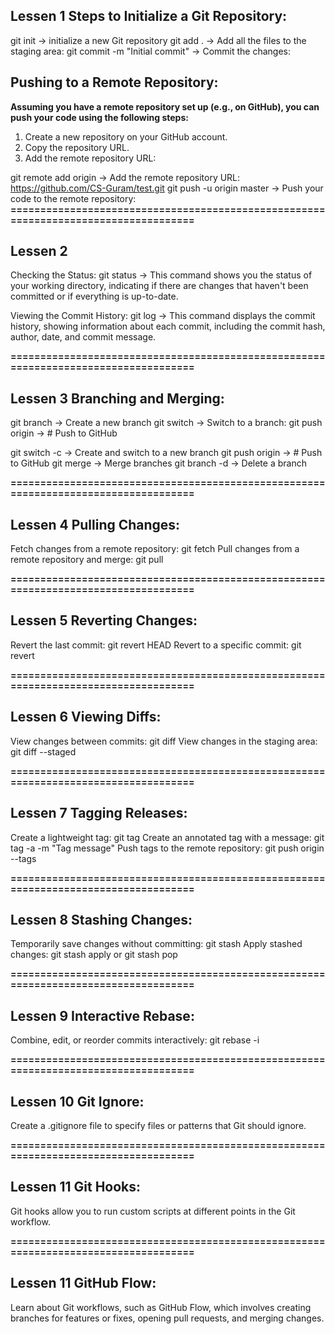 ## Lessen 1 Steps to Initialize a Git Repository:

git init -> initialize a new Git repository
git add . -> Add all the files to the staging area:
git commit -m "Initial commit" -> Commit the changes:

## Pushing to a Remote Repository:

**Assuming you have a remote repository set up (e.g., on GitHub), you can push your code using the following steps:**

1. Create a new repository on your GitHub account.
2. Copy the repository URL.
3. Add the remote repository URL:

git remote add origin <repository-url> -> Add the remote repository URL: https://github.com/CS-Guram/test.git
git push -u origin master -> Push your code to the remote repository:
**====================================================================================**

## Lessen 2

Checking the Status:
git status -> This command shows you the status of your working directory, indicating if there are changes that haven't been committed or if everything is up-to-date.

Viewing the Commit History:
git log -> This command displays the commit history, showing information about each commit, including the commit hash, author, date, and commit message.

**====================================================================================**

## Lessen 3 Branching and Merging:

git branch <branch-name> -> Create a new branch
git switch <branch-name> -> Switch to a branch:
git push origin <branch-name> -> # Push <branch-name> to GitHub

git switch -c <branch-name> -> Create and switch to a new branch
git push origin <branch-name> -> # Push <branch-name> to GitHub
git merge <branch-name> -> Merge branches
git branch -d <branch-name> -> Delete a branch

**====================================================================================**

## Lessen 4 Pulling Changes:

Fetch changes from a remote repository: git fetch
Pull changes from a remote repository and merge: git pull

**====================================================================================**

## Lessen 5 Reverting Changes:

Revert the last commit: git revert HEAD
Revert to a specific commit: git revert <commit-hash>

**====================================================================================**

## Lessen 6 Viewing Diffs:

View changes between commits: git diff <commit1> <commit2>
View changes in the staging area: git diff --staged

**====================================================================================**

## Lessen 7 Tagging Releases:

Create a lightweight tag: git tag <tag-name>
Create an annotated tag with a message: git tag -a <tag-name> -m "Tag message"
Push tags to the remote repository: git push origin --tags

**====================================================================================**

## Lessen 8 Stashing Changes:

Temporarily save changes without committing: git stash
Apply stashed changes: git stash apply or git stash pop

**====================================================================================**

## Lessen 9 Interactive Rebase:

Combine, edit, or reorder commits interactively: git rebase -i <commit-hash>

**====================================================================================**

## Lessen 10 Git Ignore:

Create a .gitignore file to specify files or patterns that Git should ignore.

**====================================================================================**

## Lessen 11 Git Hooks:

Git hooks allow you to run custom scripts at different points in the Git workflow.

**====================================================================================**

## Lessen 11 GitHub Flow:

Learn about Git workflows, such as GitHub Flow, which involves creating branches for features or fixes, opening pull requests, and merging changes.
